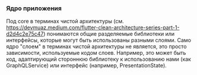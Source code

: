 ### Ядро приложения
Под core в терминах чистой архитектуры (см. https://devmuaz.medium.com/flutter-clean-architecture-series-part-1-d2d4c2e75c47) понимаются общие разделяемые
библиотеки или интерфейсы, которые могут быть использованы разными слоями. Само ядро "слоем" в терминах чистой архитектуры не является, это просто зависимости, 
используемые кодом слоев. Например, это может быть код, адаптирующий стороннюю библиотеку к использованию нами (как GraphQLService) или интерфейс (например, 
PresentationState).